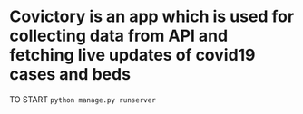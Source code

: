 # Covictory is an app which is used for collecting data from API and fetching live updates of covid19 cases and beds

TO START
`python manage.py runserver`
